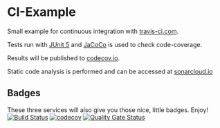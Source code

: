 # CI-Example
Small example for continuous integration with [travis-ci.com](travis-ci.com).  

Tests run with [JUnit 5](https://junit.org/junit5/) and [JaCoCo](https://www.jacoco.org/jacoco/) is used to check code-coverage.  

Results will be published to [codecov.io](codecov.io).

Static code analysis is performed and can be accessed at [sonarcloud.io](https://sonarcloud.io/dashboard?id=ci-example)  

## Badges
These three services will also give you those nice, little badges. Enjoy!  
[![Build Status](https://travis-ci.com/oemel09/CI-Example.svg?branch=master)](https://travis-ci.com/oemel09/CI-Example)
[![codecov](https://codecov.io/gh/oemel09/CI-Example/branch/master/graph/badge.svg)](https://codecov.io/gh/oemel09/CI-Example)
[![Quality Gate Status](https://sonarcloud.io/api/project_badges/measure?project=ci-example&metric=alert_status)](https://sonarcloud.io/dashboard?id=ci-example)
